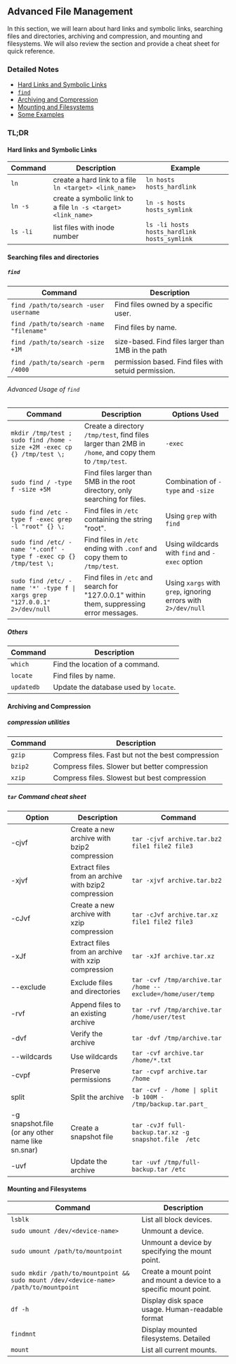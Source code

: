 ## Advanced File Management
In this section, we will learn about hard links and symbolic links, searching files and directories, archiving and compression, and mounting and filesystems. We will also review the section and provide a cheat sheet for quick reference.
### Detailed Notes
- [Hard Links and Symbolic Links](/1-linux-fundementals/3-advanced-file-management/5-HardLinksAndSymbolicLinks.md)
- [``find``](/1-linux-fundementals/3-advanced-file-management/6-usingFind.md)
- [Archiving and Compression](/1-linux-fundementals/3-advanced-file-management/7-archiving.md)
- [Mounting and Filesystems](/1-linux-fundementals/3-advanced-file-management/8-mountfilesys.md)
- [Some Examples](/1-linux-fundementals/3-advanced-file-management/example-advflmgmt.md)
### TL;DR
#### Hard links and Symbolic Links
| Command | Description | Example |
| --- | --- | --- |
| `ln` | create a hard link to a file `ln <target> <link_name>` | `ln hosts hosts_hardlink` |
| `ln -s` | create a symbolic link to a file `ln -s <target> <link_name>` | `ln -s hosts hosts_symlink` |
| `ls -li` | list files with inode number | `ls -li hosts hosts_hardlink hosts_symlink` |
#### Searching files and directories
##### `find`
| Command | Description |
|---------|-------------|
| `find /path/to/search -user username` | Find files owned by a specific user. |
| `find /path/to/search -name "filename"` | Find files by name. |
| `find /path/to/search -size +1M` | size-based. Find files larger than 1MB in the path |
| `find /path/to/search -perm /4000` | permission based. Find files with setuid permission. |
###### Advanced Usage of `find`

| Command | Description | Options Used |
|---------|-------------|--------------|
| `mkdir /tmp/test ; sudo find /home -size +2M -exec cp {} /tmp/test \;` | Create a directory `/tmp/test`, find files larger than 2MB in `/home`, and copy them to `/tmp/test`. | `-exec` |
| `sudo find / -type f -size +5M` | Find files larger than 5MB in the root directory, only searching for files. | Combination of `-type` and `-size` |
| `sudo find /etc -type f -exec grep -l "root" {} \;` | Find files in `/etc` containing the string "root". | Using `grep` with `find` |
| `sudo find /etc/ -name '*.conf' -type f -exec cp {} /tmp/test \;` | Find files in `/etc` ending with `.conf` and copy them to `/tmp/test`. | Using wildcards with `find` and `-exec` option |
| `sudo find /etc/ -name '*' -type f \| xargs grep "127.0.0.1" 2>/dev/null` | Find files in `/etc` and search for "127.0.0.1" within them, suppressing error messages. | Using `xargs` with `grep`, ignoring errors with `2>/dev/null` |
##### Others
| Command | Description |
|---------|-------------|
| `which` | Find the location of a command. |
| `locate` | Find files by name. |
| `updatedb` | Update the database used by `locate`. |

#### Archiving and Compression
##### compression utilities
| Command | Description |
|---------|-------------|
| `gzip` | Compress files. Fast but not the best compression |
|`bzip2` | Compress files. Slower but better compression |
| `xzip` | Compress files. Slowest but best compression |
##### `tar` Command cheat sheet
| Option | Description | Command |
|--------|-------------|---------|
| -cjvf | Create a new archive with bzip2 compression | `tar -cjvf archive.tar.bz2 file1 file2 file3` |
| -xjvf | Extract files from an archive with bzip2 compression | `tar -xjvf archive.tar.bz2` |
| -cJvf | Create a new archive with xzip compression | `tar -cJvf archive.tar.xz file1 file2 file3` |
| -xJf | Extract files from an archive with xzip compression | `tar -xJf archive.tar.xz` |
| --exclude | Exclude files and directories | `tar -cvf /tmp/archive.tar /home --exclude=/home/user/temp` |
| -rvf | Append files to an existing archive | `tar -rvf /tmp/archive.tar /home/user/test` |
| -dvf | Verify the archive | `tar -dvf /tmp/archive.tar` |
| --wildcards | Use wildcards | `tar -cvf archive.tar /home/*.txt` |
| -cvpf | Preserve permissions | `tar -cvpf archive.tar /home` |
| split | Split the archive | `tar -cvf - /home \| split -b 100M - /tmp/backup.tar.part_` |
| -g snapshot.file (or any other name like sn.snar) | Create a snapshot file | `tar -cvJf full-backup.tar.xz -g snapshot.file  /etc` |
| -uvf | Update the archive | `tar -uvf /tmp/full-backup.tar /etc` |
#### Mounting and Filesystems
| Command | Description |
|---------|-------------|
| `lsblk` | List all block devices. |
| `sudo umount /dev/<device-name>` | Unmount a device. |
| `sudo umount /path/to/mountpoint` | Unmount a device by specifying the mount point. |
|`sudo mkdir /path/to/mountpoint && sudo mount /dev/<device-name> /path/to/mountpoint` | Create a mount point and mount a device to a specific mount point. |
| `df -h` | Display disk space usage. Human-readable format |
| `findmnt` | Display mounted filesystems. Detailed |
| `mount` | List all current mounts. |

